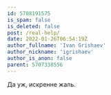 ```yaml
---
id: 5708191575
is_spam: false
is_deleted: false
post: /real-help/
date: 2022-01-26T06:54:19Z
author_fullname: 'Ivan Grishaev'
author_nickname: 'igrishaev'
author_is_anon: false
parent: 5707338556
---
```


<p>Да уж, искренне жаль.</p>
